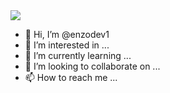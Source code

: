 
<img src="https://i.ytimg.com/vi/4GD9bY1hLUQ/maxresdefault.jpg">





- 👋 Hi, I’m @enzodev1
- 👀 I’m interested in ...
- 🌱 I’m currently learning ...
- 💞️ I’m looking to collaborate on ...
- 📫 How to reach me ...

<!---
enzodev1/enzodev1 is a ✨ special ✨ repository because its `README.md` (this file) appears on your GitHub profile.
You can click the Preview link to take a look at your changes.
--->
